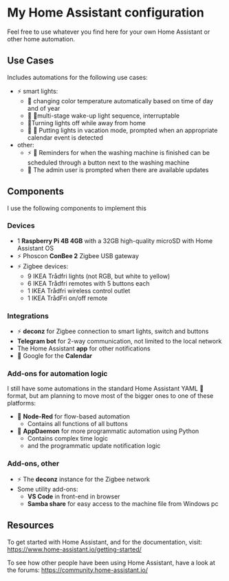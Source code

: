 # My Home Assistant configuration

Feel free to use whatever you find here for your own Home Assistant or other home automation.

## Use Cases

Includes automations for the following use cases:

* :zap: smart lights:
  * :snake: changing color temperature automatically based on time of day and of year
  * :ocean: :camel:multi-stage wake-up light sequence, interruptable
  * :camel:Turning lights off while away from home
  * :calendar: :camel: Putting lights in vacation mode, prompted when an appropriate calendar event is detected
* other:
  * :zap: :camel: Reminders for when the washing machine is finished can be scheduled through a button next to the washing machine
  * :snake: The admin user is prompted when there are available updates

## Components

I use the following components to implement this

### Devices

* 1 **Raspberry Pi 4B 4GB** with a 32GB high-quality microSD with Home Assistant OS
* :zap: Phoscon **ConBee 2** Zigbee USB gateway
* :zap: Zigbee devices:
  * 9 IKEA Trådfri lights (not RGB, but white to yellow)
  * 6 IKEA Trådfri remotes with 5 buttons each
  * 1 IKEA Trådfri wireless control outlet
  * 1 IKEA TrådFri on/off remote

### Integrations

* :zap: **deconz** for Zigbee connection to smart lights, switch and buttons
* **Telegram bot** for 2-way communication, not limited to the local network
* The Home Assistant **app** for other notifications
* :calendar: Google for the **Calendar**

### Add-ons for automation logic

I still have some automations in the standard Home Assistant YAML :camel: format, but am planning to move most of the bigger ones to one of these platforms:

* :ocean: **Node-Red** for flow-based automation
  * Contains all functions of all buttons
* :snake: **AppDaemon** for more programmatic automation using Python
  * Contains complex time logic
  * and the programmatic update notification logic

### Add-ons, other

* :zap: The **deconz** instance for the Zigbee network
* Some utility add-ons:
  * **VS Code** in front-end in browser
  * **Samba share** for easy access to the machine file from Windows pc

## Resources

To get started with Home Assistant, and for the documentation, visit: https://www.home-assistant.io/getting-started/

To see how other people have been using Home Assistant, have a look at the forums: https://community.home-assistant.io/
